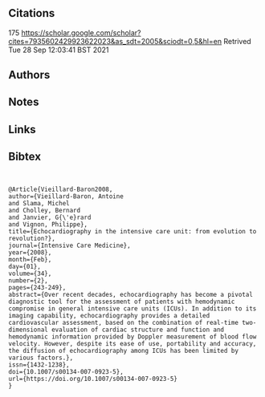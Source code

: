 # 
## Citations
175 
https://scholar.google.com/scholar?cites=7935602429923622023&as_sdt=2005&sciodt=0,5&hl=en
Retrived Tue 28 Sep 12:03:41 BST 2021

## Authors 

## Notes

## Links 

## Bibtex 

```


@Article{Vieillard-Baron2008,
author={Vieillard-Baron, Antoine
and Slama, Michel
and Cholley, Bernard
and Janvier, G{\'e}rard
and Vignon, Philippe},
title={Echocardiography in the intensive care unit: from evolution to revolution?},
journal={Intensive Care Medicine},
year={2008},
month={Feb},
day={01},
volume={34},
number={2},
pages={243-249},
abstract={Over recent decades, echocardiography has become a pivotal diagnostic tool for the assessment of patients with hemodynamic compromise in general intensive care units (ICUs). In addition to its imaging capability, echocardiography provides a detailed cardiovascular assessment, based on the combination of real-time two-dimensional evaluation of cardiac structure and function and hemodynamic information provided by Doppler measurement of blood flow velocity. However, despite its ease of use, portability and accuracy, the diffusion of echocardiography among ICUs has been limited by various factors.},
issn={1432-1238},
doi={10.1007/s00134-007-0923-5},
url={https://doi.org/10.1007/s00134-007-0923-5}
}

```

